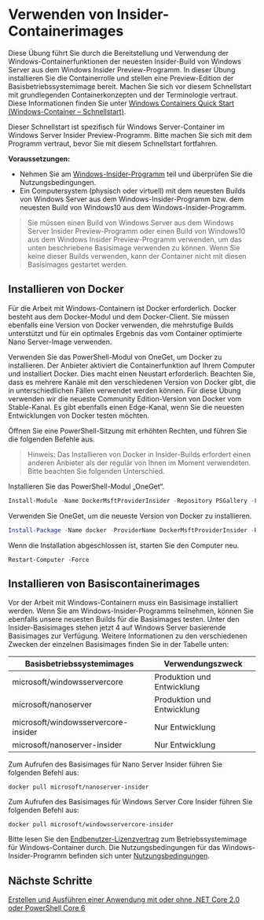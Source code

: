 # Verwenden von Insider-Containerimages

Diese Übung führt Sie durch die Bereitstellung und Verwendung der Windows-Containerfunktionen der neuesten Insider-Build von Windows Server aus dem Windows Insider Preview-Programm. In dieser Übung installieren Sie die Containerrolle und stellen eine Preview-Edition der Basisbetriebssystemimage bereit. Machen Sie sich vor diesem Schnellstart mit grundlegenden Containerkonzepten und der Terminologie vertraut. Diese Informationen finden Sie unter [Windows Containers Quick Start (Windows-Container – Schnellstart)](./index.md).

Dieser Schnellstart ist spezifisch für Windows Server-Container im Windows Server Insider Preview-Programm. Bitte machen Sie sich mit dem Programm vertraut, bevor Sie mit diesem Schnellstart fortfahren.

**Voraussetzungen:**

- Nehmen Sie am [Windows-Insider-Programm](https://insider.windows.com/GettingStarted) teil und überprüfen Sie die Nutzungsbedingungen. 
- Ein Computersystem (physisch oder virtuell) mit dem neuesten Builds von Windows Server aus dem Windows-Insider-Programm bzw. dem neuesten Build von Windows10 aus dem Windows-Insider-Programm.

>Sie müssen einen Build von Windows Server aus dem Windows Server Insider Preview-Programm oder einen Build von Windows10 aus dem Windows Insider Preview-Programm verwenden, um das unten beschriebene Basisimage verwenden zu können. Wenn Sie keine dieser Builds verwenden, kann der Container nicht mit diesen Basisimages gestartet werden.

## Installieren von Docker
Für die Arbeit mit Windows-Containern ist Docker erforderlich. Docker besteht aus dem Docker-Modul und dem Docker-Client. Sie müssen ebenfalls eine Version von Docker verwenden, die mehrstufige Builds unterstützt und für ein optimales Ergebnis das vom Container optimierte Nano Server-Image verwenden.

Verwenden Sie das PowerShell-Modul von OneGet, um Docker zu installieren. Der Anbieter aktiviert die Containerfunktion auf Ihrem Computer und installiert Docker. Dies macht einen Neustart erforderlich. Beachten Sie, dass es mehrere Kanäle mit den verschiedenen Version von Docker gibt, die in unterschiedlichen Fällen verwendet werden können. Für diese Übung verwenden wir die neueste Community Edition-Version von Docker vom Stable-Kanal. Es gibt ebenfalls einen Edge-Kanal, wenn Sie die neuesten Entwicklungen von Docker testen möchten. 

Öffnen Sie eine PowerShell-Sitzung mit erhöhten Rechten, und führen Sie die folgenden Befehle aus.

>Hinweis: Das Installieren von Docker in Insider-Builds erfordert einen anderen Anbieter als der regulär von Ihnen im Moment verwendeten. Bitte beachten Sie folgenden Unterschied.

Installieren Sie das PowerShell-Modul „OneGet“.
```powershell
Install-Module -Name DockerMsftProviderInsider -Repository PSGallery -Force
```
Verwenden Sie OneGet, um die neueste Version von Docker zu installieren.
```powershell
Install-Package -Name docker -ProviderName DockerMsftProviderInsider -RequiredVersion 17.06.0-ce
```
Wenn die Installation abgeschlossen ist, starten Sie den Computer neu.
```none
Restart-Computer -Force
```

## Installieren von Basiscontainerimages

Vor der Arbeit mit Windows-Containern muss ein Basisimage installiert werden. Wenn Sie am Windows-Insider-Programms teilnehmen, können Sie ebenfalls unsere neuesten Builds für die Basisimages testen. Unter den Insider-Basisimages stehen jetzt 4 auf Windows Server basierende Basisimages zur Verfügung. Weitere Informationen zu den verschiedenen Zwecken der einzelnen Basisimages finden Sie in der Tabelle unten:

| Basisbetriebssystemimages                       | Verwendungszweck                      |
|-------------------------------------|----------------------------|
| microsoft/windowsservercore         | Produktion und Entwicklung |
| microsoft/nanoserver                | Produktion und Entwicklung |
| microsoft/windowsservercore-insider | Nur Entwicklung           |
| microsoft/nanoserver-insider        | Nur Entwicklung           |

Zum Aufrufen des Basisimages für Nano Server Insider führen Sie folgenden Befehl aus:

```none
docker pull microsoft/nanoserver-insider
```

Zum Aufrufen des Basisimages für Windows Server Core Insider führen Sie folgenden Befehl aus:

```none
docker pull microsoft/windowsservercore-insider
```

Bitte lesen Sie den [Endbenutzer-Lizenzvertrag](../EULA.md ) zum Betriebssystemimage für Windows-Container durch. Die Nutzungsbedingungen für das Windows-Insider-Programm befinden sich unter [Nutzungsbedingungen](https://www.microsoft.com/en-us/software-download/windowsinsiderpreviewserver). 

## Nächste Schritte

[Erstellen und Ausführen einer Anwendung mit oder ohne .NET Core 2.0 oder PowerShell Core 6](./Nano-RS3-.NET-Core-and-PS.md)
